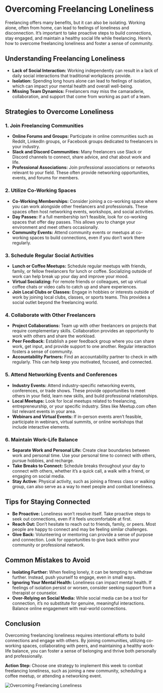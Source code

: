 # Overcoming Freelancing Loneliness

Freelancing offers many benefits, but it can also be isolating. Working alone, often from home, can lead to feelings of loneliness and disconnection. It’s important to take proactive steps to build connections, stay engaged, and maintain a healthy social life while freelancing. Here’s how to overcome freelancing loneliness and foster a sense of community.

## Understanding Freelancing Loneliness

- **Lack of Social Interaction:** Working independently can result in a lack of daily social interactions that traditional workplaces provide.
- **Isolation:** Spending long hours alone can lead to feelings of isolation, which can impact your mental health and overall well-being.
- **Missing Team Dynamics:** Freelancers may miss the camaraderie, collaboration, and support that come from working as part of a team.

## Strategies to Overcome Loneliness

### 1. **Join Freelancing Communities**

- **Online Forums and Groups:** Participate in online communities such as Reddit, LinkedIn groups, or Facebook groups dedicated to freelancers in your industry.
- **Slack and Discord Communities:** Many freelancers use Slack or Discord channels to connect, share advice, and chat about work and life.
- **Professional Associations:** Join professional associations or networks relevant to your field. These often provide networking opportunities, events, and forums for members.

### 2. **Utilize Co-Working Spaces**

- **Co-Working Memberships:** Consider joining a co-working space where you can work alongside other freelancers and professionals. These spaces often host networking events, workshops, and social activities.
- **Day Passes:** If a full membership isn’t feasible, look for co-working spaces that offer day passes. This allows you to change your environment and meet others occasionally.
- **Community Events:** Attend community events or meetups at co-working spaces to build connections, even if you don’t work there regularly.

### 3. **Schedule Regular Social Activities**

- **Lunch or Coffee Meetups:** Schedule regular meetups with friends, family, or fellow freelancers for lunch or coffee. Socializing outside of work can help break up your day and improve your mood.
- **Virtual Socializing:** For remote friends or colleagues, set up virtual coffee chats or video calls to catch up and share experiences.
- **Join Local Clubs or Classes:** Engage in hobbies or interests outside of work by joining local clubs, classes, or sports teams. This provides a social outlet beyond the freelancing world.

### 4. **Collaborate with Other Freelancers**

- **Project Collaborations:** Team up with other freelancers on projects that require complementary skills. Collaboration provides an opportunity to work with others and share the workload.
- **Peer Feedback:** Establish a peer feedback group where you can share work, get input, and provide support to one another. Regular interaction fosters a sense of community.
- **Accountability Partners:** Find an accountability partner to check in with regularly. This can help keep you motivated, focused, and connected.

### 5. **Attend Networking Events and Conferences**

- **Industry Events:** Attend industry-specific networking events, conferences, or trade shows. These provide opportunities to meet others in your field, learn new skills, and build professional relationships.
- **Local Meetups:** Look for local meetups related to freelancing, entrepreneurship, or your specific industry. Sites like Meetup.com often list relevant events in your area.
- **Webinars and Virtual Events:** If in-person events aren’t feasible, participate in webinars, virtual summits, or online workshops that include interactive elements.

### 6. **Maintain Work-Life Balance**

- **Separate Work and Personal Life:** Create clear boundaries between work and personal time. Use your personal time to connect with others, pursue hobbies, and recharge.
- **Take Breaks to Connect:** Schedule breaks throughout your day to connect with others, whether it’s a quick call, a walk with a friend, or engaging on social media.
- **Stay Active:** Physical activity, such as joining a fitness class or walking group, can also serve as a way to meet people and combat loneliness.

## Tips for Staying Connected

- **Be Proactive:** Loneliness won’t resolve itself. Take proactive steps to seek out connections, even if it feels uncomfortable at first.
- **Reach Out:** Don’t hesitate to reach out to friends, family, or peers. Most people are happy to connect and may be feeling similar challenges.
- **Give Back:** Volunteering or mentoring can provide a sense of purpose and connection. Look for opportunities to give back within your community or professional network.

## Common Mistakes to Avoid

- **Isolating Further:** When feeling lonely, it can be tempting to withdraw further. Instead, push yourself to engage, even in small ways.
- **Ignoring Your Mental Health:** Loneliness can impact mental health. If feelings of isolation persist or worsen, consider seeking support from a therapist or counselor.
- **Over-Relying on Social Media:** While social media can be a tool for connection, it’s no substitute for genuine, meaningful interactions. Balance online engagement with real-world connections.

## Conclusion

Overcoming freelancing loneliness requires intentional efforts to build connections and engage with others. By joining communities, utilizing co-working spaces, collaborating with peers, and maintaining a healthy work-life balance, you can foster a sense of belonging and thrive both personally and professionally.

**Action Step:** Choose one strategy to implement this week to combat freelancing loneliness, such as joining a new community, scheduling a coffee meetup, or attending a networking event.

![Overcoming Freelancing Loneliness](./images/freelancing-loneliness.png)
